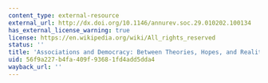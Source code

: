 ```yaml
---
content_type: external-resource
external_url: http://dx.doi.org/10.1146/annurev.soc.29.010202.100134
has_external_license_warning: true
license: https://en.wikipedia.org/wiki/All_rights_reserved
status: ''
title: 'Associations and Democracy: Between Theories, Hopes, and Realities'
uid: 56f9a227-b4fa-409f-9368-1fd4add5dda4
wayback_url: ''
---
```

